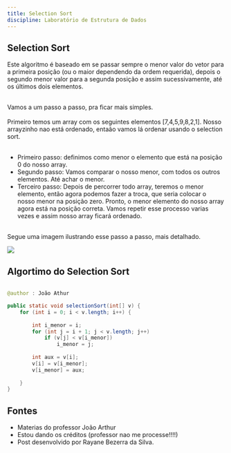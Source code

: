 ```yaml
---
title: Selection Sort
discipline: Laboratório de Estrutura de Dados
---
```


## Selection Sort 

Este algoritmo é baseado em se passar sempre o menor valor do vetor para a primeira posição (ou o maior dependendo da ordem requerida), depois o segundo menor valor para a segunda posição e assim sucessivamente, até os últimos dois elementos.

<br>
Vamos a um passo a passo, pra ficar mais simples. 
<br><br>
Primeiro temos um array com os seguintes elementos [7,4,5,9,8,2,1]. Nosso arrayzinho nao está ordenado, entaão vamos lá ordenar usando o selection sort. 
<br> <br>

- Primeiro passo: definimos como menor o elemento que está na posição 0 do nosso array.
- Segundo passo: Vamos comparar o nosso menor, com todos os outros elementos. Até achar o menor. 
- Terceiro passo: Depois de percorrer todo array, teremos o menor elemento, então agora podemos fazer a troca, que seria colocar o nosso menor na posição zero. Pronto, o menor elemento do nosso array agora está na posição correta. Vamos repetir esse processo varias vezes e assim nosso array ficará ordenado.
<br><br>

Segue uma imagem ilustrando esse passo a passo, mais detalhado.

<img src ="https://i.stack.imgur.com/5ai2E.jpg" >


## Algortimo do Selection Sort 

```java

@author : João Athur 

public static void selectionSort(int[] v) {	
	for (int i = 0; i < v.length; i++) {
		
		int i_menor = i;
		for (int j = i + 1; j < v.length; j++)
			if (v[j] < v[i_menor])
				i_menor = j;
		
		int aux = v[i];
		v[i] = v[i_menor];
		v[i_menor] = aux;
	
	}		
}

```

## Fontes

- Materias do professor João Arthur 
- Estou dando os créditos (professor nao me processe!!!!)
- Post desenvolvido por Rayane Bezerra da Silva.
